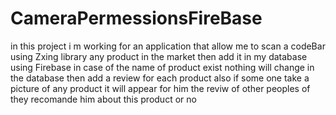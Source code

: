# CameraPermessionsFireBase
in this project i m working for an application that allow me to scan a codeBar using Zxing library 
any product in the market then add it in my database using Firebase 
in case of the  name of product exist nothing will change in the database 
then add a review for each product 
also if some one take a picture of any product it will appear for him the reviw of other peoples of they recomande him 
about this product or no 
